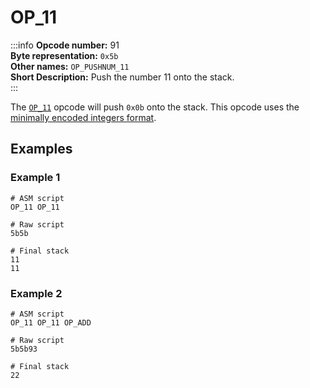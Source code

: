 # OP_11
:::info
**Opcode number:** 91  
**Byte representation:** `0x5b`  
**Other names:** `OP_PUSHNUM_11`  
**Short Description:** Push the number 11 onto the stack.  
:::

The [`OP_11`](./OP_11.md) opcode will push `0x0b` onto the stack. This opcode uses the [minimally encoded integers format](../script/numbers.md#minimally-encoded-integers).

## Examples
### Example 1
```shell
# ASM script
OP_11 OP_11

# Raw script
5b5b

# Final stack
11
11
```

### Example 2
```shell
# ASM script
OP_11 OP_11 OP_ADD

# Raw script
5b5b93

# Final stack
22
```
